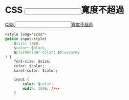 # CSS <input>寬度不超過<div>

[CSS <input>寬度不超過<div>](https://matthung0807.blogspot.com/2017/11/css.html)  


```css
<style lang="scss">
@mixin input-style(
    $size: 1rem,
    $color: $black,
    $placeholder-color: $blueyGrey
) {
    font-size: $size;
    color: $color;
    caret-color: $color;

    input {
        color: $color;
        width: 100%; //<-
    }
```